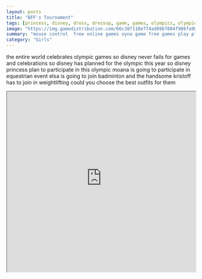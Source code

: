 ```yaml
---
layout: posts
title: "BFF's Tournament"
tags: [princess, disney, dress, dressup, game, games, olympics, olympic, free, online, games, oyna, game, free, games, play, play, games]
image: "https://img.gamedistribution.com/66c38f118e774ad6967884f988fa90cb.jpg"
summary: "mouse control  free online games oyna game free games play play games"
category: "Girls"
---
```


the entire world celebrates olympic games so disney never fails for games and celebrations so disney has planned for the olympic this year so disney princess plan to participate in this olympic moana is going to participate in equestrian event elsa is going to join badminton and the handsome kristoff has to join in weightlifting could you choose the best outfits for them

<iframe width="100%" height="480px;" src="https://html5.gamedistribution.com/66c38f118e774ad6967884f988fa90cb/"></iframe>